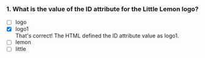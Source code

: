 ### 1. What is the value of the ID attribute for the Little Lemon logo?

- [ ] logo
- [x] logo1 <br>
      That's correct! The HTML defined the ID attribute value as logo1.
- [ ] lemon
- [ ] little
